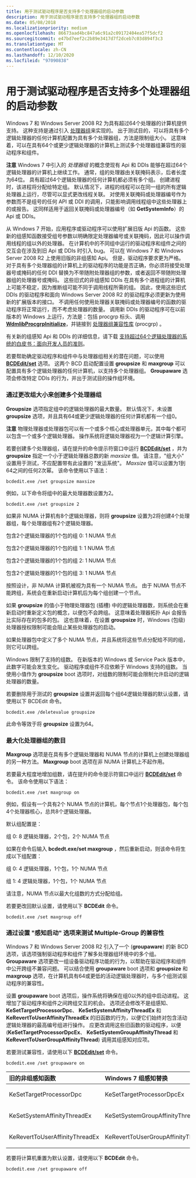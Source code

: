```yaml
---
title: 用于测试驱动程序是否支持多个处理器组的启动参数
description: 用于测试驱动程序是否支持多个处理器组的启动参数
ms.date: 05/08/2018
ms.localizationpriority: medium
ms.openlocfilehash: 86673aad4bc847a6c91a2c09172404ea57f5dcf2
ms.sourcegitcommit: e47bd7eef2c2b89e3417d7f2dceb7c03d894f3c3
ms.translationtype: MT
ms.contentlocale: zh-CN
ms.lasthandoff: 12/10/2020
ms.locfileid: "97090838"
---
```

# <a name="boot-parameters-to-test-drivers-for-multiple-processor-group-support"></a>用于测试驱动程序是否支持多个处理器组的启动参数


Windows 7 和 Windows Server 2008 R2 为具有超过64个处理器的计算机提供支持。 这种支持是通过引入 [处理器组](/windows/win32/procthread/processor-groups)来实现的。 出于测试目的，可以将具有多个逻辑处理器的任何计算机配置为具有多个处理器组，方法是限制组大小。 这意味着，可以在具有64个或更少逻辑处理器的计算机上测试多个处理器组兼容性的驱动程序和组件。

**注意**   Windows 7 中引入的 *处理器组* 的概念使现有 Api 和 DDIs 能够在超过64个逻辑处理器的计算机上继续工作。 通常，组的处理器由关联掩码表示，后者长度为64位。 具有超过64个逻辑处理器的任何计算机都必须有多个组。
创建进程时，该进程将分配给特定组。 默认情况下，进程的线程可以在同一组的所有逻辑处理器上运行，尽管可以显式更改线程关联。 对使用关联掩码或处理器编号作为参数而不是组号的任何 API 或 DDI 的调用，只能影响调用线程组中这些处理器上的或报告。 这同样适用于返回关联掩码或处理器编号（如 **GetSystemInfo**）的 Api 或 DDIs。

从 Windows 7 开始，应用程序或驱动程序可以使用扩展旧版 Api 的函数。 这些新的组感知函数接受组号参数以明确限定处理器编号或关联掩码，因此可以操作调用线程的组以外的处理器。 在计算机中的不同组中运行的驱动程序和组件之间的交互会在涉及到旧 Api 或 DDIs 时引入 bug。 可以在 Windows 7 和 Windows Server 2008 R2 上使用旧版的非组感知 Api。 但是，驱动程序要求更为严格。 对于具有多个处理器组的计算机上的驱动程序的功能是否正确，你必须将接受处理器号或掩码的任何 DDI 替换为不带随附处理器组的参数，或者返回不带随附处理器组的处理器号或掩码。 这些旧式的非组感知 DDIs 在具有多个进程组的计算机上可能不稳定，因为推断组可能不同于调用线程所需的组。 因此，使用这些旧式 DDIs 的驱动程序和面向 Windows Server 2008 R2 的驱动程序必须更新为使用新的扩展版本的接口。 不调用任何使用处理器关联掩码或处理器编号的函数的驱动程序将正常运行，而不考虑处理器的数量。 调用新 DDIs 的驱动程序可在以前版本的 Windows 上运行，方法是：包括 procgrp 标头、调用 [**WdmlibProcgrpInitialize**](/windows-hardware/drivers/ddi/procgrp/nf-procgrp-wdmlibprocgrpinitialize)，并链接到 [处理器组兼容性库](/windows-hardware/drivers/ddi/procgrp) (procgrp) 。

有关新的组感知 Api 和 DDIs 的详细信息，请下载 [支持超过64个逻辑处理器的系统的白皮书：面向开发人员的准则](https://download.microsoft.com/download/a/d/f/adf1347d-08dc-41a4-9084-623b1194d4b2/MoreThan64proc.docx)。

 

若要帮助确定驱动程序和组件中与处理器组相关的潜在问题，可以使用 [**BCDEdit/set**](./bcdedit--set.md) 选项。 这两个 BCD 启动配置设置 **groupsize** 和 **maxgroup** 可以配置具有多个逻辑处理器的任何计算机，以支持多个处理器组。 **Groupaware** 选项会修改特定 DDIs 的行为，并出于测试目的操作组环境。

### <a name="span-idcreate_multiple_processor_groups_by_changing_the_group_sizespanspan-idcreate_multiple_processor_groups_by_changing_the_group_sizespancreate-multiple-processor-groups-by-changing-the-group-size"></a><span id="create_multiple_processor_groups_by_changing_the_group_size"></span><span id="CREATE_MULTIPLE_PROCESSOR_GROUPS_BY_CHANGING_THE_GROUP_SIZE"></span>通过更改组大小来创建多个处理器组

**Groupsize** 选项指定组中的逻辑处理器的最大数量。 默认情况下，未设置 **groupsize** 选项，并且具有64或更少逻辑处理器的任何计算机都有一个组0。

**注意**   物理处理器或处理器包可以有一个或多个核心或处理器单元，其中每个都可以包含一个或多个逻辑处理器。 操作系统将逻辑处理器视为一个逻辑计算引擎。

 

若要创建多个处理器组，请在提升的命令提示符窗口中运行 [**BCDEdit/set**](./bcdedit--set.md) ，并为 **groupsize** 指定一个小于逻辑处理器总数的新 *maxsize* 值。 请注意，"组大小" 设置用于测试，不应配置带有此设置的 "发运系统"。 *Maxsize* 值可以设置为1到64之间的任何2次幂。 该命令使用以下语法：

```
bcdedit.exe /set groupsize maxsize
```

例如，以下命令将组中的最大处理器数设置为2。

```
bcdedit.exe /set groupsize 2
```

如果非 NUMA 计算机有8个逻辑处理器，则将 **groupsize** 设置为2将创建4个处理器组，每个处理器组有2个逻辑处理器。

包含2个逻辑处理器的1个包的组 0: 1 NUMA 节点

包含2个逻辑处理器的1个包的组 1: 1 NUMA 节点

包含2个逻辑处理器的1个包的组 2: 1 NUMA 节点

包含2个逻辑处理器的1个包的组 3: 1 NUMA 节点

按照设计，非 NUMA 计算机被视为具有一个 NUMA 节点。 由于 NUMA 节点不能跨组，系统会在重新启动计算机后为每个组创建一个节点。

如果 **groupsize** 的值小于物理处理器包 (插槽) 中的逻辑处理器数，则系统会在重新启动时重新定义包的概念，以便包不会跨组。 这意味着处理器拓扑 Api 会报告比实际存在的包多的包。 这也意味着，在设置 **groupsize** 时，Windows (包级) 处理器授权限制可能会阻止某些处理器包的启动。

如果处理器包中定义了多个 NUMA 节点，并且系统将这些节点分配给不同的组，则它可以跨组。

Windows 限制了支持的组数。 在新版本的 Windows 或 Service Pack 版本中，此数字可能会发生变化。 驱动程序或组件不应依赖于 Windows 支持的组数。 当使用小值作为 **groupsize** boot 选项时，对组数的限制可能会限制允许启动的逻辑处理器的数量。

若要删除用于测试的 **groupsize** 设置并返回每个组64逻辑处理器的默认设置，请使用以下 BCDEdit 命令。

```
bcdedit.exe /deletevalue groupsize
```

此命令等效于将 **groupsize** 设置为64。

### <a name="span-idmaximize_the_number_of_processor_groupsspanspan-idmaximize_the_number_of_processor_groupsspanmaximize-the-number-of-processor-groups"></a><span id="maximize_the_number_of_processor_groups"></span><span id="MAXIMIZE_THE_NUMBER_OF_PROCESSOR_GROUPS"></span>最大化处理器组的数目

**Maxgroup** 选项是在具有多个逻辑处理器和 NUMA 节点的计算机上创建处理器组的另一种方法。 **Maxgroup** boot 选项在非 NUMA 计算机上不起作用。

若要最大程度地增加组数，请在提升的命令提示符窗口中运行 [**BCDEdit/set**](./bcdedit--set.md) 命令。 该命令使用以下语法：

```
bcdedit.exe /set maxgroup on
```

例如，假设有一个具有2个 NUMA 节点的计算机，每个节点1个处理器包，每个包4个处理器核心，总共8个逻辑处理器。

默认组配置是：

组 0: 8 逻辑处理器，2个包，2个 NUMA 节点

如果在命令后输入 **bcdedt.exe/set maxgroup** ，然后重新启动，则该命令将生成以下组配置：

组 0: 4 逻辑处理器，1个包，1个 NUMA 节点

组 1: 4 逻辑处理器，1个包，1个 NUMA 节点

请注意，NUMA 节点以最大化组数的方式分配给组。

若要更改回默认设置，请使用以下 **BCDEdit** 命令。

```
bcdedit.exe /set maxgroup off
```

### <a name="span-idtest_multiple_group_compatibility_by_setting_the_group_aware_boot_optispanspan-idtest_multiple_group_compatibility_by_setting_the_group_aware_boot_optispantest-multiple-group-compatibility-by-setting-the-group-aware-boot-option"></a><span id="test_multiple_group_compatibility_by_setting_the_group_aware_boot_opti"></span><span id="TEST_MULTIPLE_GROUP_COMPATIBILITY_BY_SETTING_THE_GROUP_AWARE_BOOT_OPTI"></span>通过设置 "感知启动" 选项来测试 Multiple-Group 的兼容性

Windows 7 和 Windows Server 2008 R2 引入了一个 (**groupaware**) 的新 BCD 选项，该选项强制驱动程序和组件了解多处理器组环境中的多个组。 **Groupaware** 选项更改一组设备驱动程序功能的行为，以帮助在驱动程序和组件中公开跨组不兼容问题。 可以结合使用 **groupaware** boot 选项和 **groupsize** 和 **maxgroup** 选项，在计算机具有64或更低的活动逻辑处理器时，与多个组测试驱动程序的兼容性。

设置 **groupaware** boot 选项后，操作系统将确保在组0以外的组中启动进程。 这增加了驱动程序和组件之间跨组交互的机会。 选项还会修改不是组感知、 **KeSetTargetProcessorDpc**、 **KeSetSystemAffinityThreadEx** 和 **KeRevertToUserAffinityThreadEx** 的旧函数的行为，以便它们始终对包含活动逻辑处理器的最高编号组进行操作。 应更改调用这些旧函数的驱动程序，以便 (**KeSetTargetProcessorDpcEx**、 **KeSetSystemGroupAffinityThread** 和 **KeRevertToUserGroupAffinityThread**) 调用其组感知对应项。

若要测试兼容性，请使用以下 [**BCDEdit/set**](./bcdedit--set.md) 命令。

```
bcdedit.exe /set groupaware on
```

<table>
<colgroup>
<col width="50%" />
<col width="50%" />
</colgroup>
<thead>
<tr class="header">
<th align="left">旧的非组感知函数</th>
<th align="left">Windows 7 组感知替换</th>
</tr>
</thead>
<tbody>
<tr class="odd">
<td align="left"><p>KeSetTargetProcessorDpc</p></td>
<td align="left"><p>KeSetTargetProcessorDpcEx</p></td>
</tr>
<tr class="even">
<td align="left"><p>KeSetSystemAffinityThreadEx</p></td>
<td align="left"><p>KeSetSystemGroupAffinityThread</p></td>
</tr>
<tr class="odd">
<td align="left"><p>KeRevertToUserAffinityThreadEx</p></td>
<td align="left"><p>KeRevertToUserGroupAffinityThread</p></td>
</tr>
</tbody>
</table>

 

若要将计算机重置为默认设置，请使用以下 **BCDEdit** 命令。

```
bcdedit.exe /set groupaware off
```

 

